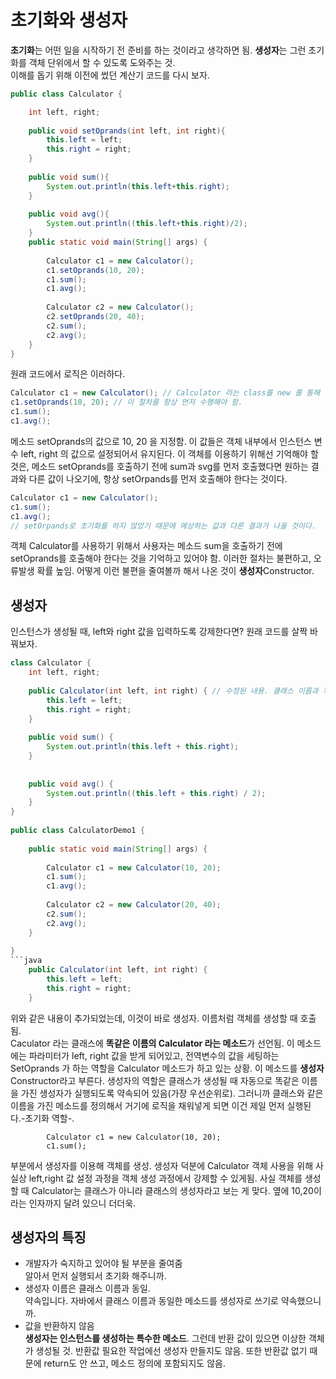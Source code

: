 # 초기화와 생성자
**초기화**는 어떤 일을 시작하기 전 준비를 하는 것이라고 생각하면 됨. **생성자**는 그런 초기화를 객체 단위에서 할 수 있도록 도와주는 것.   
이해를 돕기 위해 이전에 썼던 계산기 코드를 다시 보자.
```java
public class Calculator {

    int left, right;
    
    public void setOprands(int left, int right){
        this.left = left;
        this.right = right;
    }
      
    public void sum(){
        System.out.println(this.left+this.right);
    }
      
    public void avg(){
        System.out.println((this.left+this.right)/2);
    }
    public static void main(String[] args) {
        
        Calculator c1 = new Calculator(); 
        c1.setOprands(10, 20); 
        c1.sum();       
        c1.avg();       
          
        Calculator c2 = new Calculator();
        c2.setOprands(20, 40);
        c2.sum();       
        c2.avg();
    }
}
```
원래 코드에서 로직은 이러하다.
```java
Calculator c1 = new Calculator(); // Calculator 라는 class를 new 를 통해 선언해서 인스턴스화 시키고, 이것을 c1이라는 변수에 담은 것.
c1.setOprands(10, 20); // 이 절차를 항상 먼저 수행해야 함.
c1.sum();       
c1.avg();  
```
메소드 setOprands의 값으로 10, 20 을 지정함. 이 값들은 객체 내부에서 인스턴스 변수 left, right 의 값으로 설정되어서 유지된다. 
이 객체를 이용하기 위해선 기억해야 할 것은, 메소드 setOprands를 호출하기 전에 sum과 svg를 먼저 호출했다면 원하는 결과와 다른 값이 나오기에, 항상 setOrpands를 먼저 호출해야 한다는 것이다.
```java
Calculator c1 = new Calculator(); 
c1.sum();       
c1.avg(); 
// setOrpands로 초기화를 하지 않았기 때문에 예상하는 값과 다른 결과가 나올 것이다.
```
 객체 Calculator를 사용하기 위해서 사용자는 메소드 sum을 호출하기 전에 setOprands를 호출해야 한다는 것을 기억하고 있어야 함. 이러한 절차는 불편하고, 오류발생 확률 높임. 
 어떻게 이런 불편을 줄여볼까 해서 나온 것이 **생성자**Constructor.

## 생성자
인스턴스가 생성될 때, left와 right 값을 입력하도록 강제한다면? 원래 코드를 살짝 바꿔보자.
```java
class Calculator {
    int left, right;
 
    public Calculator(int left, int right) { // 수정된 내용. 클래스 이름과 똑같은 메소드가 등장
        this.left = left;
        this.right = right; 
    }
 
    public void sum() {
        System.out.println(this.left + this.right);
    }
    
 
    public void avg() {
        System.out.println((this.left + this.right) / 2);
    }
}
 
public class CalculatorDemo1 {
 
    public static void main(String[] args) {
 
        Calculator c1 = new Calculator(10, 20);
        c1.sum();
        c1.avg();
 
        Calculator c2 = new Calculator(20, 40);
        c2.sum();
        c2.avg();
    }
 
}
```java
    public Calculator(int left, int right) { 
        this.left = left;
        this.right = right; 
    }
```
위와 같은 내용이 추가되었는데, 이것이 바로 생성자. 이름처럼 객체를 생성할 때 호출됨.   
Caculator 라는 클래스에 **똑같은 이름의 Calculator 라는 메소드**가 선언됨. 이 메소드에는 파라미터가 left, right 값을 받게 되어있고, 전역변수의 값을 세팅하는 SetOprands 가 하는 역할을 Calculator 메소드가 하고 있는 상황. 이 메소드를 **생성자**Constructor라고 부른다. 생성자의 역할은 클래스가 생성될 때 자동으로 똑같은 이름을 가진 생성자가 실행되도록 약속되어 있음(가장 우선순위로). 그러니까 클래스와 같은 이름을 가진 메소드를 정의해서 거기에 로직을 채워넣게 되면 이건 제일 먼저 실행된다.-초기화 역할-. 
```jav
        Calculator c1 = new Calculator(10, 20);
        c1.sum();
```
부분에서 생성자를 이용해 객체를 생성. 생성자 덕분에 Calculator 객체 사용을 위해 사실상 left,right 값 설정 과정을 객체 생성 과정에서 강제할 수 있게됨. 사실 객체를 생성할 때 Calculator는 클래스가 아니라 클래스의 생성자라고 보는 게 맞다. 옆에 10,20이라는 인자까지 달려 있으니 더더욱.

## 생성자의 특징
* 개발자가 숙지하고 있어야 될 부분을 줄여줌   
알아서 먼저 실행되서 초기화 해주니까.
* 생성자 이름은 클래스 이름과 동일.   
약속입니다. 자바에서 클래스 이름과 동일한 메소드를 생성자로 쓰기로 약속했으니까.
* 값을 반환하지 않음   
**생성자는 인스턴스를 생성하는 특수한 메소드**. 그런데 반환 값이 있으면 이상한 객체가 생성될 것. 반환값 필요한 작업에선 생성자 만들지도 않음. 또한 반환값 없기 때문에 return도 안 쓰고, 메소드 정의에 포함되지도 않음.

